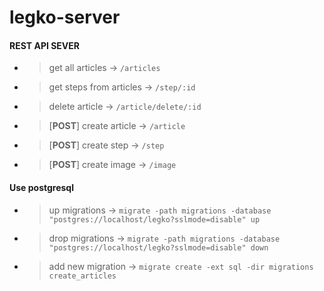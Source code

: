 # legko-server
#### **REST API SEVER**
- > get all articles ->
`/articles`
- > get steps from articles ->
`/step/:id`
- > delete article ->
`/article/delete/:id`
- > [**POST**] create article ->
`/article`
- > [**POST**] create step ->
`/step`
- > [**POST**] create image ->
`/image`

#### Use postgresql 
- > up migrations ->
`migrate -path migrations -database "postgres://localhost/legko?sslmode=disable" up`
- > drop migrations ->
`migrate -path migrations -database "postgres://localhost/legko?sslmode=disable" down`
- > add new migration ->
`migrate create -ext sql -dir migrations create_articles`